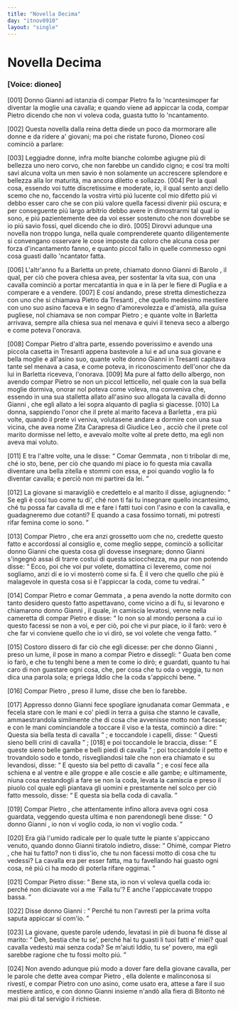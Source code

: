 ```yaml
---
title: "Novella Decima"
day: "itnov0910"
layout: "single"
---
```

<div id="nov0910" type="novella" who="dioneo">
 <h1>
  Novella Decima
 </h1>
 <p>
  <h3>
   [Voice: dioneo]
  </h3>
 </p>
 <argument>
  <p>
   <a name="p09100001">
    [001]
   </a>
   Donno
   <name persref="giovannidibarolo" type="person">
    Gianni
   </name>
   ad istanzia di compar
   <name persref="pietrodatresanti" type="person">
    Pietro
   </name>
   fa lo 'ncantesimoper far diventar la moglie una cavalla; e quando viene ad appiccar la coda, compar
   <name persref="pietrodatresanti" type="person">
    Pietro
   </name>
   dicendo che non vi voleva coda, guasta tutto lo 'ncantamento.
  </p>
 </argument>
 <div3 type="commentary" who="author">
  <p>
   <a name="p09100002">
    [002]
   </a>
   Questa novella dalla
   <name persref="emilia" type="person">
    reina
   </name>
   detta diede un poco da mormorare alle donne e da ridere a' giovani; ma poi che ristate furono,
   <name persref="dioneo" type="person">
    Dioneo
   </name>
   cos&iacute; cominci&ograve; a parlare:
  </p>
 </div3>
 <div3 type="commentary" who="dioneo">
  <p>
   <a name="p09100003">
    [003]
   </a>
   Leggiadre donne, infra molte bianche colombe agiugne pi&uacute; di bellezza uno nero corvo, che non farebbe un candido cigno; e cos&iacute; tra molti savi alcuna volta un men savio &egrave; non solamente un accrescere splendore e bellezza alla lor maturit&agrave;, ma ancora diletto e sollazzo.
   <a name="p09100004">
    [004]
   </a>
   Per la qual cosa, essendo voi tutte discretissime e moderate, io, il qual sento anzi dello scemo che no, faccendo la vostra virt&uacute; pi&uacute; lucente col mio difetto pi&uacute; vi debbo esser caro che se con pi&uacute; valore quella facessi divenir pi&uacute; oscura; e per conseguente pi&uacute; largo arbitrio debbo avere in dimostrarmi tal qual io sono, e pi&uacute; pazientemente dee da voi esser sostenuto che non dovrebbe se io pi&uacute; savio fossi, quel dicendo che io dir&ograve;.
   <a name="p09100005">
    [005]
   </a>
   Dirovvi adunque una novella non troppo lunga, nella quale comprenderete quanto diligentemente si convengano osservare le cose imposte da coloro che alcuna cosa per forza d'incantamento fanno, e quanto piccol fallo in quelle commesso ogni cosa guasti dallo 'ncantator fatta.
  </p>
 </div3>
 <p>
  <a name="p09100006">
   [006]
  </a>
  L'altr'anno fu a
  <name placeref="barletta" type="place">
   Barletta
  </name>
  un prete, chiamato donno
  <name persref="giovannidibarolo" type="person">
   Gianni di Barolo
  </name>
  , il qual, per ci&ograve; che povera chiesa avea, per sostentar la vita sua, con una cavalla cominci&ograve; a portar mercatantia in qua e in l&agrave; per le fiere di
  <name placeref="puglia" type="place">
   Puglia
  </name>
  e a comperare e a vendere.
  <a name="p09100007">
   [007]
  </a>
  E cos&iacute; andando, prese stretta dimestichezza con uno che si chiamava
  <name persref="pietrodatresanti" type="person">
   Pietro da Tresanti
  </name>
  , che quello medesimo mestiere con uno suo asino faceva e in segno d'amorevolezza e d'amist&agrave;, alla guisa pugliese, nol chiamava se non compar
  <name persref="pietrodatresanti" type="person">
   Pietro
  </name>
  ; e quante volte in
  <name placeref="barletta" type="place">
   Barletta
  </name>
  arrivava, sempre alla chiesa sua nel menava e quivi il teneva seco a albergo e come poteva l'onorava.
 </p>
 <p>
  <a name="p09100008">
   [008]
  </a>
  Compar
  <name persref="pietrodatresanti" type="person">
   Pietro
  </name>
  d'altra parte, essendo poverissimo e avendo una piccola casetta in
  <name placeref="tresanti" type="place">
   Tresanti
  </name>
  appena bastevole a lui e ad una sua giovane e bella moglie e all'asino suo, quante volte donno
  <name persref="giovannidibarolo" type="person">
   Gianni
  </name>
  in
  <name placeref="tresanti" type="place">
   Tresanti
  </name>
  capitava tante sel menava a casa, e come poteva, in riconoscimento dell'onor che da lui in
  <name placeref="barletta" type="place">
   Barletta
  </name>
  riceveva, l'onorava.
  <a name="p09100009">
   [009]
  </a>
  Ma pure al fatto dello albergo, non avendo compar
  <name persref="pietrodatresanti" type="person">
   Pietro
  </name>
  se non un piccol letticello, nel quale con la sua bella moglie dormiva, onorar nol poteva come voleva, ma conveniva che, essendo in una sua stalletta allato all'asino suo allogata la cavalla di donno
  <name persref="giovannidibarolo" type="person">
   Gianni
  </name>
  , che egli allato a lei sopra alquanto di paglia si giacesse.
  <a name="p09100010">
   [010]
  </a>
  La donna, sappiendo l'onor che il prete al marito faceva a
  <name placeref="barletta" type="place">
   Barletta
  </name>
  , era pi&uacute; volte, quando il prete vi veniva, volutasene andare a dormire con una sua vicina, che avea nome
  <name persref="zitacarapresa" type="person">
   Zita Carapresa di Giudice Leo
  </name>
  , acci&ograve; che il prete col marito dormisse nel letto, e avevalo molte volte al prete detto, ma egli non aveva mai voluto.
 </p>
 <p>
  <a name="p09100011">
   [011]
  </a>
  E tra l'altre volte, una le disse:
  <q direct="unspecified" who="giovannidibarolo">
   Comar
   <name persref="gemmata" type="person">
    Gemmata
   </name>
   , non ti tribolar di me, ch&eacute; io sto, bene, per ci&ograve; che quando mi piace io fo questa mia cavalla diventare una bella zitella e stommi con essa, e poi quando voglio la fo diventar cavalla; e perci&ograve; non mi partirei da lei.
  </q>
 </p>
 <p>
  <a name="p09100012">
   [012]
  </a>
  La giovane si maravigli&ograve; e credettelo e al marito il disse, agiugnendo:
  <q direct="unspecified" who="gemmata">
   Se egli &egrave; cos&iacute; tuo come tu di', ch&eacute; non ti fai tu insegnare quello incantesimo, ch&eacute; tu possa far cavalla di me e fare i fatti tuoi con l'asino e con la cavalla, e guadagneremo due cotanti? E quando a casa fossimo tornati, mi potresti rifar femina come io sono.
  </q>
 </p>
 <p>
  <a name="p09100013">
   [013]
  </a>
  Compar
  <name persref="pietrodatresanti" type="person">
   Pietro
  </name>
  , che era anzi grossetto uom che no, credette questo fatto e accordossi al consiglio e, come meglio seppe, cominci&ograve; a sollicitar donno
  <name persref="giovannidibarolo" type="person">
   Gianni
  </name>
  che questa cosa gli dovesse insegnare; donno
  <name persref="giovannidibarolo" type="person">
   Gianni
  </name>
  s'ingegn&ograve; assai di trarre costui di questa sciocchezza, ma pur non potendo disse:
  <q direct="unspecified" who="giovannidibarolo">
   Ecco, poi che voi pur volete, domattina ci leveremo, come noi sogliamo, anzi d&iacute; e io vi mosterr&ograve; come si fa. &Egrave; il vero che quello che pi&uacute; &egrave; malagevole in questa cosa si &egrave; l'appiccar la coda, come tu vedrai.
  </q>
 </p>
 <p>
  <a name="p09100014">
   [014]
  </a>
  Compar
  <name persref="pietrodatresanti" type="person">
   Pietro
  </name>
  e comar
  <name persref="gemmata" type="person">
   Gemmata
  </name>
  , a pena avendo la notte dormito con tanto desidero questo fatto aspettavano, come vicino a d&iacute; fu, si levarono e chiamarono donno
  <name persref="giovannidibarolo" type="person">
   Gianni
  </name>
  , il quale, in camiscia levatosi, venne nella cameretta di compar
  <name persref="pietrodatresanti" type="person">
   Pietro
  </name>
  e disse:
  <q direct="unspecified" who="giovannidibarolo">
   Io non so al mondo persona a cui io questo facessi se non a voi, e per ci&ograve;, poi che vi pur piace, io il far&ograve;: vero &egrave; che far vi conviene quello che io vi dir&ograve;, se voi volete che venga fatto.
  </q>
 </p>
 <p>
  <a name="p09100015">
   [015]
  </a>
  Costoro dissero di far ci&ograve; che egli dicesse: per che donno
  <name persref="giovannidibarolo" type="person">
   Gianni
  </name>
  , preso un lume, il pose in mano a compar
  <name persref="pietrodatresanti" type="person">
   Pietro
  </name>
  e dissegli:
  <q direct="unspecified" who="giovannidibarolo">
   Guata ben come io far&ograve;, e che tu tenghi bene a men te come io dir&ograve;; e guardati, quanto tu hai caro di non guastare ogni cosa, che, per cosa che tu oda o veggia, tu non dica una parola sola; e priega Iddio che la coda s'appicchi bene.
  </q>
 </p>
 <p>
  <a name="p09100016">
   [016]
  </a>
  Compar
  <name persref="pietrodatresanti" type="person">
   Pietro
  </name>
  , preso il lume, disse che ben lo farebbe.
 </p>
 <p>
  <a name="p09100017">
   [017]
  </a>
  Appresso donno
  <name persref="giovannidibarolo" type="person">
   Gianni
  </name>
  fece spogliare ignudanata comar
  <name persref="gemmata" type="person">
   Gemmata
  </name>
  , e fecela stare con le mani e co' piedi in terra a guisa che stanno le cavalle, ammaestrandola similmente che di cosa che avvenisse motto non facesse; e con le mani cominciandole a toccare il viso e la testa, cominci&ograve; a dire:
  <q direct="unspecified" who="giovannidibarolo">
   Questa sia bella testa di cavalla
  </q>
  ; e toccandole i capelli, disse:
  <q direct="unspecified" who="giovannidibarolo">
   Questi sieno belli crini di cavalla
  </q>
  ;
  <a name="p09100018">
   [018]
  </a>
  e poi toccandole le braccia, disse:
  <q direct="unspecified" who="giovannidibarolo">
   E queste sieno belle gambe e belli piedi di cavalla
  </q>
  ; poi toccandole il petto e trovandolo sodo e tondo, risvegliandosi tale che non era chiamato e su levandosi, disse:
  <q direct="unspecified" who="giovannidibarolo">
   E questo sia bel petto di cavalla
  </q>
  ; e cos&iacute; fece alla schiena e al ventre e alle groppe e alle coscie e alle gambe; e ultimamente, niuna cosa restandogli a fare se non la coda, levata la camiscia e preso il piuolo col quale egli piantava gli uomini e prestamente nel solco per ci&ograve; fatto messolo, disse:
  <q direct="unspecified" who="giovannidibarolo">
   E questa sia bella coda di cavalla.
  </q>
 </p>
 <p>
  <a name="p09100019">
   [019]
  </a>
  Compar
  <name persref="pietrodatresanti" type="person">
   Pietro
  </name>
  , che attentamente infino allora aveva ogni cosa guardata, veggendo questa ultima e non parendonegli bene disse:
  <q direct="unspecified" who="pietrodatresanti">
   O donno
   <name persref="giovannidibarolo" type="person">
    Gianni
   </name>
   , io non vi voglio coda, io non vi voglio coda.
  </q>
 </p>
 <p>
  <a name="p09100020">
   [020]
  </a>
  Era gi&agrave; l'umido radicale per lo quale tutte le piante s'appiccano venuto, quando donno
  <name persref="giovannidibarolo" type="person">
   Gianni
  </name>
  tiratolo indietro, disse:
  <q direct="unspecified" who="giovannidibarolo">
   Ohim&egrave;, compar
   <name persref="pietrodatresanti" type="person">
    Pietro
   </name>
   , che hai tu fatto? non ti diss'io, che tu non facessi motto di cosa che tu vedessi? La cavalla era per esser fatta, ma tu favellando hai guasto ogni cosa, n&eacute; pi&uacute; ci ha modo di poterla rifare oggimai.
  </q>
 </p>
 <p>
  <a name="p09100021">
   [021]
  </a>
  Compar
  <name persref="pietrodatresanti" type="person">
   Pietro
  </name>
  disse:
  <q direct="unspecified" who="pietrodatresanti">
   Bene sta, io non vi voleva quella coda io: perch&eacute; non diciavate voi a me `Falla tu'? E anche l'appiccavate troppo bassa.
  </q>
 </p>
 <p>
  <a name="p09100022">
   [022]
  </a>
  Disse donno
  <name persref="giovannidibarolo" type="person">
   Gianni
  </name>
  :
  <q direct="unspecified" who="giovannidibarolo">
   Perch&eacute; tu non l'avresti per la prima volta saputa appiccar s&iacute; com'io.
  </q>
 </p>
 <p>
  <a name="p09100023">
   [023]
  </a>
  La giovane, queste parole udendo, levatasi in pi&egrave; di buona f&eacute; disse al marito:
  <q direct="unspecified" who="gemmata">
   Deh, bestia che tu se', perch&eacute; hai tu guasti li tuoi fatti e' miei? qual cavalla vedest&uacute; mai senza coda? Se m'aiuti Iddio, tu se' povero, ma egli sarebbe ragione che tu fossi molto pi&uacute;.
  </q>
 </p>
 <p>
  <a name="p09100024">
   [024]
  </a>
  Non avendo adunque pi&uacute; modo a dover fare della giovane cavalla, per le parole che dette avea compar
  <name persref="pietrodatresanti" type="person">
   Pietro
  </name>
  , ella dolente e malinconosa si rivest&iacute;, e compar
  <name persref="pietrodatresanti" type="person">
   Pietro
  </name>
  con uno asino, come usato era, attese a fare il suo mestiere antico, e con donno
  <name persref="giovannidibarolo" type="person">
   Gianni
  </name>
  insieme n'and&ograve; alla fiera di
  <name placeref="bitonto" type="place">
   Bitonto
  </name>
  n&eacute; mai pi&uacute; di tal servigio il richiese.
 </p>
</div>